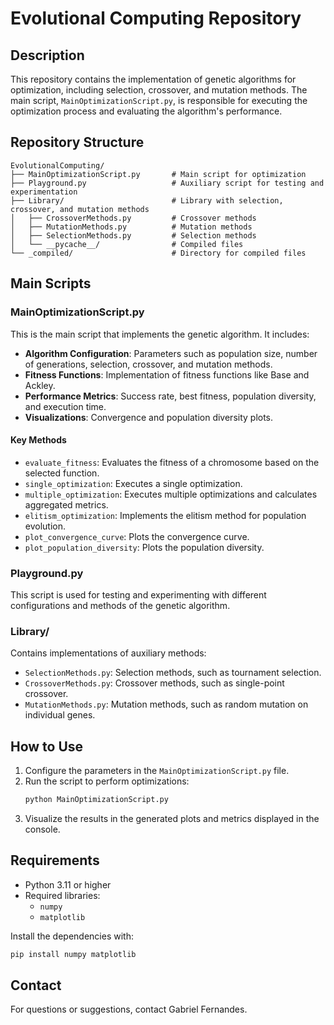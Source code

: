 # Evolutional Computing Repository

## Description
This repository contains the implementation of genetic algorithms for optimization, including selection, crossover, and mutation methods. The main script, `MainOptimizationScript.py`, is responsible for executing the optimization process and evaluating the algorithm's performance.

## Repository Structure
```
EvolutionalComputing/
├── MainOptimizationScript.py       # Main script for optimization
├── Playground.py                   # Auxiliary script for testing and experimentation
├── Library/                        # Library with selection, crossover, and mutation methods
│   ├── CrossoverMethods.py         # Crossover methods
│   ├── MutationMethods.py          # Mutation methods
│   ├── SelectionMethods.py         # Selection methods
│   └── __pycache__/                # Compiled files
└── _compiled/                      # Directory for compiled files
```

## Main Scripts

### MainOptimizationScript.py
This is the main script that implements the genetic algorithm. It includes:
- **Algorithm Configuration**: Parameters such as population size, number of generations, selection, crossover, and mutation methods.
- **Fitness Functions**: Implementation of fitness functions like Base and Ackley.
- **Performance Metrics**: Success rate, best fitness, population diversity, and execution time.
- **Visualizations**: Convergence and population diversity plots.

#### Key Methods
- `evaluate_fitness`: Evaluates the fitness of a chromosome based on the selected function.
- `single_optimization`: Executes a single optimization.
- `multiple_optimization`: Executes multiple optimizations and calculates aggregated metrics.
- `elitism_optimization`: Implements the elitism method for population evolution.
- `plot_convergence_curve`: Plots the convergence curve.
- `plot_population_diversity`: Plots the population diversity.

### Playground.py
This script is used for testing and experimenting with different configurations and methods of the genetic algorithm.

### Library/
Contains implementations of auxiliary methods:
- `SelectionMethods.py`: Selection methods, such as tournament selection.
- `CrossoverMethods.py`: Crossover methods, such as single-point crossover.
- `MutationMethods.py`: Mutation methods, such as random mutation on individual genes.

## How to Use
1. Configure the parameters in the `MainOptimizationScript.py` file.
2. Run the script to perform optimizations:
   ```bash
   python MainOptimizationScript.py
   ```
3. Visualize the results in the generated plots and metrics displayed in the console.

## Requirements
- Python 3.11 or higher
- Required libraries:
  - `numpy`
  - `matplotlib`

Install the dependencies with:
```bash
pip install numpy matplotlib
```

## Contact
For questions or suggestions, contact Gabriel Fernandes.
